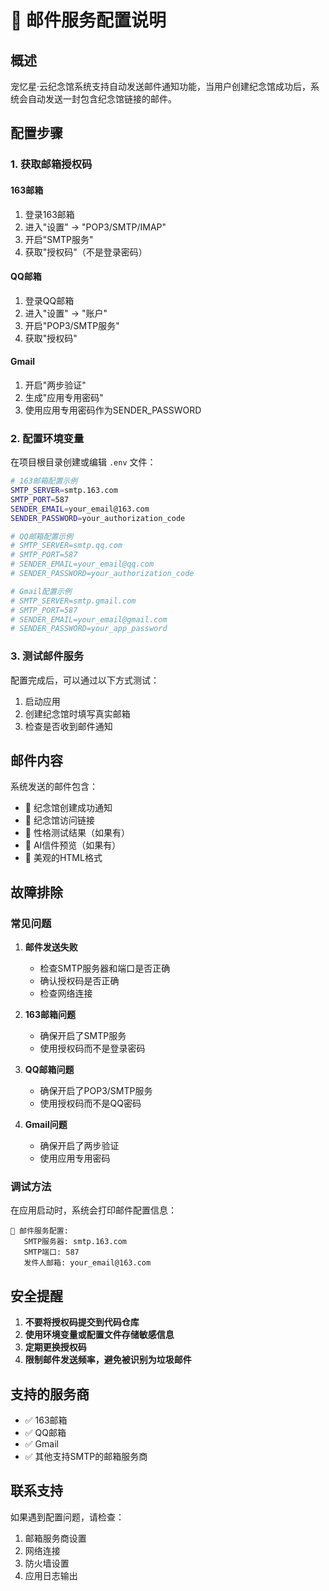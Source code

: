 # 📧 邮件服务配置说明

## 概述
宠忆星·云纪念馆系统支持自动发送邮件通知功能，当用户创建纪念馆成功后，系统会自动发送一封包含纪念馆链接的邮件。

## 配置步骤

### 1. 获取邮箱授权码

#### 163邮箱
1. 登录163邮箱
2. 进入"设置" -> "POP3/SMTP/IMAP"
3. 开启"SMTP服务"
4. 获取"授权码"（不是登录密码）

#### QQ邮箱
1. 登录QQ邮箱
2. 进入"设置" -> "账户"
3. 开启"POP3/SMTP服务"
4. 获取"授权码"

#### Gmail
1. 开启"两步验证"
2. 生成"应用专用密码"
3. 使用应用专用密码作为SENDER_PASSWORD

### 2. 配置环境变量

在项目根目录创建或编辑 `.env` 文件：

```bash
# 163邮箱配置示例
SMTP_SERVER=smtp.163.com
SMTP_PORT=587
SENDER_EMAIL=your_email@163.com
SENDER_PASSWORD=your_authorization_code

# QQ邮箱配置示例
# SMTP_SERVER=smtp.qq.com
# SMTP_PORT=587
# SENDER_EMAIL=your_email@qq.com
# SENDER_PASSWORD=your_authorization_code

# Gmail配置示例
# SMTP_SERVER=smtp.gmail.com
# SMTP_PORT=587
# SENDER_EMAIL=your_email@gmail.com
# SENDER_PASSWORD=your_app_password
```

### 3. 测试邮件服务

配置完成后，可以通过以下方式测试：

1. 启动应用
2. 创建纪念馆时填写真实邮箱
3. 检查是否收到邮件通知

## 邮件内容

系统发送的邮件包含：
- 🎯 纪念馆创建成功通知
- 🔗 纪念馆访问链接
- 🧠 性格测试结果（如果有）
- 💌 AI信件预览（如果有）
- 📱 美观的HTML格式

## 故障排除

### 常见问题

1. **邮件发送失败**
   - 检查SMTP服务器和端口是否正确
   - 确认授权码是否正确
   - 检查网络连接

2. **163邮箱问题**
   - 确保开启了SMTP服务
   - 使用授权码而不是登录密码

3. **QQ邮箱问题**
   - 确保开启了POP3/SMTP服务
   - 使用授权码而不是QQ密码

4. **Gmail问题**
   - 确保开启了两步验证
   - 使用应用专用密码

### 调试方法

在应用启动时，系统会打印邮件配置信息：
```
📧 邮件服务配置:
   SMTP服务器: smtp.163.com
   SMTP端口: 587
   发件人邮箱: your_email@163.com
```

## 安全提醒

1. **不要将授权码提交到代码仓库**
2. **使用环境变量或配置文件存储敏感信息**
3. **定期更换授权码**
4. **限制邮件发送频率，避免被识别为垃圾邮件**

## 支持的服务商

- ✅ 163邮箱
- ✅ QQ邮箱
- ✅ Gmail
- ✅ 其他支持SMTP的邮箱服务商

## 联系支持

如果遇到配置问题，请检查：
1. 邮箱服务商设置
2. 网络连接
3. 防火墙设置
4. 应用日志输出

